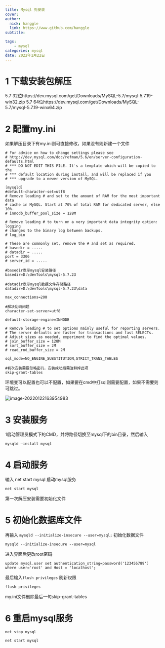 ```yaml
---
title: Mysql 免安装
cover: 
author: 
  nick: hanggle
  link: https://www.github.com/hanggle
subtitle: 

tags: 
    - mysql
categories: mysql
date: 2022年1月22日
---
```




# 1 下载安装包解压

5.7 32位https://dev.mysql.com/get/Downloads/MySQL-5.7/mysql-5.7.19-win32.zip
5.7 64位https://dev.mysql.com/get/Downloads/MySQL-5.7/mysql-5.7.19-winx64.zip



# 2 配置my.ini

如果解压目录下有my.ini则可直接修改，如果没有则新建一个文件

```
# For advice on how to change settings please see
# http://dev.mysql.com/doc/refman/5.6/en/server-configuration-defaults.html
# *** DO NOT EDIT THIS FILE. It's a template which will be copied to the
# *** default location during install, and will be replaced if you
# *** upgrade to a newer version of MySQL.

[mysqld]
#default-character-set=utf8
# Remove leading # and set to the amount of RAM for the most important data
# cache in MySQL. Start at 70% of total RAM for dedicated server, else 10%.
# innodb_buffer_pool_size = 128M

# Remove leading # to turn on a very important data integrity option: logging
# changes to the binary log between backups.
# log_bin

# These are commonly set, remove the # and set as required.
# basedir = .....
# datadir = .....
port = 3306
# server_id = .....

#basedir表示mysql安装路径
basedir=D:\devTools\mysql-5.7.23

#datadir表示mysql数据文件存储路径
datadir=D:\devTools\mysql-5.7.23\data

max_connections=200

#解决乱码问题
character-set-server=utf8

default-storage-engine=INNODB

# Remove leading # to set options mainly useful for reporting servers.
# The server defaults are faster for transactions and fast SELECTs.
# Adjust sizes as needed, experiment to find the optimal values.
# join_buffer_size = 128M
# sort_buffer_size = 2M
# read_rnd_buffer_size = 2M 

sql_mode=NO_ENGINE_SUBSTITUTION,STRICT_TRANS_TABLES 

#初次安装需要忽略密码，安装成功后需注释掉此项
skip-grant-tables
```

环境变可以配置也可以不配置，如果要在cmd中打sql则需要配置，如果不需要则可跳过。

![image-20220122163954983](https://hanggle-blog.oss-cn-hangzhou.aliyuncs.com/article/image-20220122163954983.png)



# 3 安装服务

 1启动管理员模式下的CMD，并将路径切换至mysql下的bin目录，然后输入

```
mysqld –install mysql
```



# 4 启动服务

输入 net start mysql 启动mysql服务

```
net start mysql
```



第一次解压安装需要初始化文件

# 5 初始化数据库文件

再输入 `mysqld --initialize-insecure --user=mysql;` 初始化数据文件

```
mysqld --initialize-insecure --user=mysql
```

进入界面后更改root密码

```
update mysql.user set authentication_string=password('123456789') where user='root' and Host = 'localhost';
```

最后输入`flush privileges` 刷新权限

```
flush privileges
```

my.ini文件删除最后一句skip-grant-tables

# 6 重启mysql服务

```
net stop mysql

net start mysql
```





